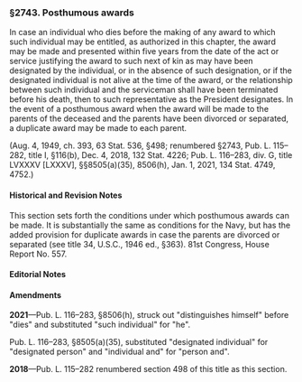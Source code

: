 ### §2743. Posthumous awards ###

In case an individual who dies before the making of any award to which such individual may be entitled, as authorized in this chapter, the award may be made and presented within five years from the date of the act or service justifying the award to such next of kin as may have been designated by the individual, or in the absence of such designation, or if the designated individual is not alive at the time of the award, or the relationship between such individual and the serviceman shall have been terminated before his death, then to such representative as the President designates. In the event of a posthumous award when the award will be made to the parents of the deceased and the parents have been divorced or separated, a duplicate award may be made to each parent.

(Aug. 4, 1949, ch. 393, 63 Stat. 536, §498; renumbered §2743, Pub. L. 115–282, title I, §116(b), Dec. 4, 2018, 132 Stat. 4226; Pub. L. 116–283, div. G, title LVXXXV [LXXXV], §§8505(a)(35), 8506(h), Jan. 1, 2021, 134 Stat. 4749, 4752.)

#### Historical and Revision Notes ####

This section sets forth the conditions under which posthumous awards can be made. It is substantially the same as conditions for the Navy, but has the added provision for duplicate awards in case the parents are divorced or separated (see title 34, U.S.C., 1946 ed., §363). 81st Congress, House Report No. 557.

#### **Editorial Notes** ####

#### Amendments ####

**2021**—Pub. L. 116–283, §8506(h), struck out "distinguishes himself" before "dies" and substituted "such individual" for "he".

Pub. L. 116–283, §8505(a)(35), substituted "designated individual" for "designated person" and "individual and" for "person and".

**2018**—Pub. L. 115–282 renumbered section 498 of this title as this section.